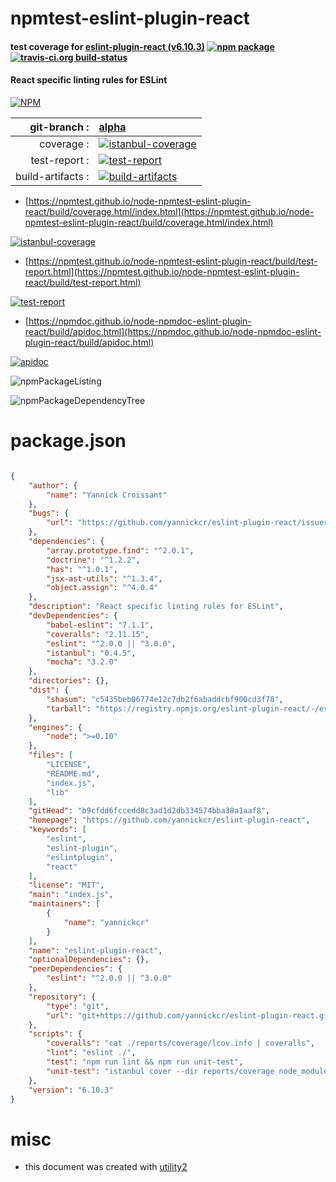 # npmtest-eslint-plugin-react

#### test coverage for  [eslint-plugin-react (v6.10.3)](https://github.com/yannickcr/eslint-plugin-react)  [![npm package](https://img.shields.io/npm/v/npmtest-eslint-plugin-react.svg?style=flat-square)](https://www.npmjs.org/package/npmtest-eslint-plugin-react) [![travis-ci.org build-status](https://api.travis-ci.org/npmtest/node-npmtest-eslint-plugin-react.svg)](https://travis-ci.org/npmtest/node-npmtest-eslint-plugin-react)

#### React specific linting rules for ESLint

[![NPM](https://nodei.co/npm/eslint-plugin-react.png?downloads=true&downloadRank=true&stars=true)](https://www.npmjs.com/package/eslint-plugin-react)

| git-branch : | [alpha](https://github.com/npmtest/node-npmtest-eslint-plugin-react/tree/alpha)|
|--:|:--|
| coverage : | [![istanbul-coverage](https://npmtest.github.io/node-npmtest-eslint-plugin-react/build/coverage.badge.svg)](https://npmtest.github.io/node-npmtest-eslint-plugin-react/build/coverage.html/index.html)|
| test-report : | [![test-report](https://npmtest.github.io/node-npmtest-eslint-plugin-react/build/test-report.badge.svg)](https://npmtest.github.io/node-npmtest-eslint-plugin-react/build/test-report.html)|
| build-artifacts : | [![build-artifacts](https://npmtest.github.io/node-npmtest-eslint-plugin-react/glyphicons_144_folder_open.png)](https://github.com/npmtest/node-npmtest-eslint-plugin-react/tree/gh-pages/build)|

- [https://npmtest.github.io/node-npmtest-eslint-plugin-react/build/coverage.html/index.html](https://npmtest.github.io/node-npmtest-eslint-plugin-react/build/coverage.html/index.html)

[![istanbul-coverage](https://npmtest.github.io/node-npmtest-eslint-plugin-react/build/screenCapture.buildCi.browser.%252Ftmp%252Fbuild%252Fcoverage.lib.html.png)](https://npmtest.github.io/node-npmtest-eslint-plugin-react/build/coverage.html/index.html)

- [https://npmtest.github.io/node-npmtest-eslint-plugin-react/build/test-report.html](https://npmtest.github.io/node-npmtest-eslint-plugin-react/build/test-report.html)

[![test-report](https://npmtest.github.io/node-npmtest-eslint-plugin-react/build/screenCapture.buildCi.browser.%252Ftmp%252Fbuild%252Ftest-report.html.png)](https://npmtest.github.io/node-npmtest-eslint-plugin-react/build/test-report.html)

- [https://npmdoc.github.io/node-npmdoc-eslint-plugin-react/build/apidoc.html](https://npmdoc.github.io/node-npmdoc-eslint-plugin-react/build/apidoc.html)

[![apidoc](https://npmdoc.github.io/node-npmdoc-eslint-plugin-react/build/screenCapture.buildCi.browser.%252Ftmp%252Fbuild%252Fapidoc.html.png)](https://npmdoc.github.io/node-npmdoc-eslint-plugin-react/build/apidoc.html)

![npmPackageListing](https://npmtest.github.io/node-npmtest-eslint-plugin-react/build/screenCapture.npmPackageListing.svg)

![npmPackageDependencyTree](https://npmtest.github.io/node-npmtest-eslint-plugin-react/build/screenCapture.npmPackageDependencyTree.svg)



# package.json

```json

{
    "author": {
        "name": "Yannick Croissant"
    },
    "bugs": {
        "url": "https://github.com/yannickcr/eslint-plugin-react/issues"
    },
    "dependencies": {
        "array.prototype.find": "^2.0.1",
        "doctrine": "^1.2.2",
        "has": "^1.0.1",
        "jsx-ast-utils": "^1.3.4",
        "object.assign": "^4.0.4"
    },
    "description": "React specific linting rules for ESLint",
    "devDependencies": {
        "babel-eslint": "7.1.1",
        "coveralls": "2.11.15",
        "eslint": "^2.0.0 || ^3.0.0",
        "istanbul": "0.4.5",
        "mocha": "3.2.0"
    },
    "directories": {},
    "dist": {
        "shasum": "c5435beb06774e12c7db2f6abaddcbf900cd3f78",
        "tarball": "https://registry.npmjs.org/eslint-plugin-react/-/eslint-plugin-react-6.10.3.tgz"
    },
    "engines": {
        "node": ">=0.10"
    },
    "files": [
        "LICENSE",
        "README.md",
        "index.js",
        "lib"
    ],
    "gitHead": "b9cfdd6fccedd8c3ad1d2db334574bba38a1aaf8",
    "homepage": "https://github.com/yannickcr/eslint-plugin-react",
    "keywords": [
        "eslint",
        "eslint-plugin",
        "eslintplugin",
        "react"
    ],
    "license": "MIT",
    "main": "index.js",
    "maintainers": [
        {
            "name": "yannickcr"
        }
    ],
    "name": "eslint-plugin-react",
    "optionalDependencies": {},
    "peerDependencies": {
        "eslint": "^2.0.0 || ^3.0.0"
    },
    "repository": {
        "type": "git",
        "url": "git+https://github.com/yannickcr/eslint-plugin-react.git"
    },
    "scripts": {
        "coveralls": "cat ./reports/coverage/lcov.info | coveralls",
        "lint": "eslint ./",
        "test": "npm run lint && npm run unit-test",
        "unit-test": "istanbul cover --dir reports/coverage node_modules/mocha/bin/_mocha tests/**/*.js -- --reporter dot --opts tests/mocha.opts"
    },
    "version": "6.10.3"
}
```



# misc
- this document was created with [utility2](https://github.com/kaizhu256/node-utility2)
